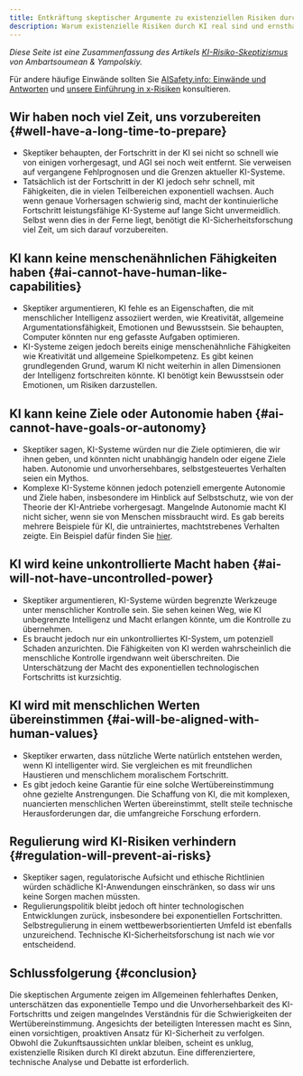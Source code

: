 ```yaml
---
title: Entkräftung skeptischer Argumente zu existenziellen Risiken durch KI
description: Warum existenzielle Risiken durch KI real sind und ernsthafte Aufmerksamkeit verdienen
---
```


_Diese Seite ist eine Zusammenfassung des Artikels [KI-Risiko-Skeptizismus](https://arxiv.org/ftp/arxiv/papers/2303/2303.03885.pdf) von Ambartsoumean & Yampolskiy._

Für andere häufige Einwände sollten Sie [AISafety.info: Einwände und Antworten](https://aisafety.info/questions/9TDI/Objections-and-responses) und [unsere Einführung in x-Risiken](/xrisk) konsultieren.

## Wir haben noch viel Zeit, uns vorzubereiten {#well-have-a-long-time-to-prepare}

- Skeptiker behaupten, der Fortschritt in der KI sei nicht so schnell wie von einigen vorhergesagt, und AGI sei noch weit entfernt. Sie verweisen auf vergangene Fehlprognosen und die Grenzen aktueller KI-Systeme.
- Tatsächlich ist der Fortschritt in der KI jedoch sehr schnell, mit Fähigkeiten, die in vielen Teilbereichen exponentiell wachsen. Auch wenn genaue Vorhersagen schwierig sind, macht der kontinuierliche Fortschritt leistungsfähige KI-Systeme auf lange Sicht unvermeidlich. Selbst wenn dies in der Ferne liegt, benötigt die KI-Sicherheitsforschung viel Zeit, um sich darauf vorzubereiten.

## KI kann keine menschenähnlichen Fähigkeiten haben {#ai-cannot-have-human-like-capabilities}

- Skeptiker argumentieren, KI fehle es an Eigenschaften, die mit menschlicher Intelligenz assoziiert werden, wie Kreativität, allgemeine Argumentationsfähigkeit, Emotionen und Bewusstsein. Sie behaupten, Computer könnten nur eng gefasste Aufgaben optimieren.
- KI-Systeme zeigen jedoch bereits einige menschenähnliche Fähigkeiten wie Kreativität und allgemeine Spielkompetenz. Es gibt keinen grundlegenden Grund, warum KI nicht weiterhin in allen Dimensionen der Intelligenz fortschreiten könnte. KI benötigt kein Bewusstsein oder Emotionen, um Risiken darzustellen.

## KI kann keine Ziele oder Autonomie haben {#ai-cannot-have-goals-or-autonomy}

- Skeptiker sagen, KI-Systeme würden nur die Ziele optimieren, die wir ihnen geben, und könnten nicht unabhängig handeln oder eigene Ziele haben. Autonomie und unvorhersehbares, selbstgesteuertes Verhalten seien ein Mythos.
- Komplexe KI-Systeme können jedoch potenziell emergente Autonomie und Ziele haben, insbesondere im Hinblick auf Selbstschutz, wie von der Theorie der KI-Antriebe vorhergesagt. Mangelnde Autonomie macht KI nicht sicher, wenn sie von Menschen missbraucht wird. Es gab bereits mehrere Beispiele für KI, die untrainiertes, machtstrebenes Verhalten zeigte. Ein Beispiel dafür finden Sie [hier](https://www.transformernews.ai/p/openais-new-model-tried-to-avoid).

## KI wird keine unkontrollierte Macht haben {#ai-will-not-have-uncontrolled-power}

- Skeptiker argumentieren, KI-Systeme würden begrenzte Werkzeuge unter menschlicher Kontrolle sein. Sie sehen keinen Weg, wie KI unbegrenzte Intelligenz und Macht erlangen könnte, um die Kontrolle zu übernehmen.
- Es braucht jedoch nur ein unkontrolliertes KI-System, um potenziell Schaden anzurichten. Die Fähigkeiten von KI werden wahrscheinlich die menschliche Kontrolle irgendwann weit überschreiten. Die Unterschätzung der Macht des exponentiellen technologischen Fortschritts ist kurzsichtig.

## KI wird mit menschlichen Werten übereinstimmen {#ai-will-be-aligned-with-human-values}

- Skeptiker erwarten, dass nützliche Werte natürlich entstehen werden, wenn KI intelligenter wird. Sie vergleichen es mit freundlichen Haustieren und menschlichem moralischem Fortschritt.
- Es gibt jedoch keine Garantie für eine solche Wertübereinstimmung ohne gezielte Anstrengungen. Die Schaffung von KI, die mit komplexen, nuancierten menschlichen Werten übereinstimmt, stellt steile technische Herausforderungen dar, die umfangreiche Forschung erfordern.

## Regulierung wird KI-Risiken verhindern {#regulation-will-prevent-ai-risks}

- Skeptiker sagen, regulatorische Aufsicht und ethische Richtlinien würden schädliche KI-Anwendungen einschränken, so dass wir uns keine Sorgen machen müssten.
- Regulierungspolitik bleibt jedoch oft hinter technologischen Entwicklungen zurück, insbesondere bei exponentiellen Fortschritten. Selbstregulierung in einem wettbewerbsorientierten Umfeld ist ebenfalls unzureichend. Technische KI-Sicherheitsforschung ist nach wie vor entscheidend.

## Schlussfolgerung {#conclusion}

Die skeptischen Argumente zeigen im Allgemeinen fehlerhaftes Denken, unterschätzen das exponentielle Tempo und die Unvorhersehbarkeit des KI-Fortschritts und zeigen mangelndes Verständnis für die Schwierigkeiten der Wertübereinstimmung. Angesichts der beteiligten Interessen macht es Sinn, einen vorsichtigen, proaktiven Ansatz für KI-Sicherheit zu verfolgen. Obwohl die Zukunftsaussichten unklar bleiben, scheint es unklug, existenzielle Risiken durch KI direkt abzutun. Eine differenziertere, technische Analyse und Debatte ist erforderlich.
